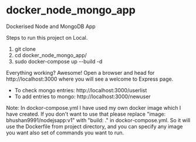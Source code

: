 # docker_node_mongo_app
Dockerised Node and MongoDB App

Steps to run this project on Local.

1. git clone
2. cd docker_node_mongo_app/
3. sudo docker-compose up --build -d

Everything working? Awesome! Open a browser and head for http://localhost:3000 where you will see a welcome to Express page.
- To check mongo entries: http://localhost:3000/userlist
- To add entries to mongo: http://localhost:3000/newuser


Note: In dockor-compose.yml I have used my own docker image which I have created. If you don't want to use that please replace "image: bhushan9991/nodejsapp:v1" with "build: ." in dockor-compose.yml. So it will use the Dockerfile from project directory, and you can specify any image you want also set of commands you want to run.

